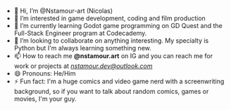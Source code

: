 - 👋 Hi, I’m @Nstamour-art (Nicolas)
- 👀 I’m interested in game development, coding and film production
- 🌱 I’m currently learning Godot game programming on GD Quest and the Full-Stack Engineer program at Codecademy.
- 💞️ I’m looking to collaborate on anything interesting. My specialty is Python but I'm always learning something new.
- 📫 How to reach me **@nstamour.art** on IG and you can reach me for work or projects at *nstamour.dev@outlook.com*
- 😄 Pronouns: He/Him
- ⚡ Fun fact: I'm a huge comics and video game nerd with a screenwriting background, so if you want to talk about random comics, games or movies, I'm your guy.

<!---
Nstamour-art/Nstamour-art is a ✨ special ✨ repository because its `README.md` (this file) appears on your GitHub profile.
You can click the Preview link to take a look at your changes.
--->
